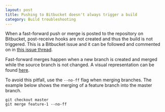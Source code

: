 ```yaml
---
layout: post
title: Pushing to Bitbucket doesn't always trigger a build
category: Build troubleshooting
---
```


When a fast-forward push or merge is posted to the repository on Bitbucket,
post-receive hooks are not created and thus the build is not triggered. This is
a Bitbucket issue and it can be followed and commented on in [this issue thread](https://bitbucket.org/site/master/issue/7775/post-service-does-not-provide-useful).

Fast-forward merges happen when a new branch is created and merged while the
source branch is not changed. A visual representation can be found [here](https://confluence.atlassian.com/display/BITBUCKET/Git+fast+forwards+and+branch+management).

To avoid this pitfall, use the `--no-ff` flag when merging branches. The example
below shows the merging of a feature branch into the master branch.

```
git checkout master
git merge feature-1 --no-ff
```
